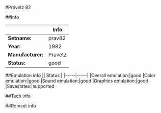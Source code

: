 #Pravetz 82

##Info

||Info|
|-----|-----|
|**Setname:**|prav82
|**Year:**|1982
|**Manufacturer:**|Pravetz
|**Status:**|good

##Emulation info
|| Status |
|-----|-----|
|Overall emulation:|good
|Color emulation:|good
|Sound emulation:|good
|Graphics emulation:|good
|Savestates:|supported

##Tech info

##Romset info

<!--- START OF EDITED COMMENT DO NOT TOUCH TEXT ABOVE-->
